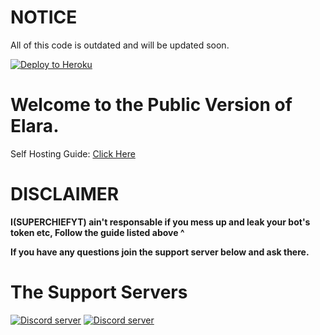 NOTICE
=====================
All of this code is outdated and will be updated soon. 



[![Deploy to Heroku](https://www.herokucdn.com/deploy/button.png)](https://dashboard.heroku.com/new?template=https://github.com/Elara-Discord-Bots/PublicBot-V2)

Welcome to the Public Version of Elara.
===========================================

Self Hosting Guide: [Click Here](https://github.com/Elara-Discord-Bots/PublicBot-V2/wiki)



DISCLAIMER
===========================
**I(SUPERCHIEFYT) ain't responsable if you mess up and leak your bot's token etc, Follow the guide listed above ^**

**If you have any questions join the support server below and ask there.**


The Support Servers
====================
[![Discord server](https://discordapp.com/api/guilds/499409162661396481/embed.png?style=banner4)](https://discord.gg/qafHJ63)
[![Discord server](https://discordapp.com/api/guilds/371105897570631691/embed.png?style=banner4)](https://discord.gg/NGdVDgk)

